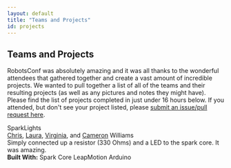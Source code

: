```yaml
---
layout: default
title: "Teams and Projects"
id: projects
---
```

<div class='container'>

<h2 class="featurette-heading mtop">Teams and Projects</h2>
<p>RobotsConf was absolutely amazing and it was all thanks to the wonderful attendees that gathered together and create a vast amount of incredible projects. We wanted to pull together a list of all of the teams and their resulting projects (as well as any pictures and notes they might have). Please find the list of projects completed in just under 16 hours below. If you attended, but don't see your project listed, please <a href="https://github.com/RobotsConf/2013">submit an issue/pull request here</a>.</p>

<!-- Example of a team/project description, use this template to easily create a pull request at https://github.com/RobotsConf/2013/pulls -->
<div class='team' id='sparklights'>
  <div class='name'>SparkLights</div>
  <div class='Members'><a href="http://twitter.com/voodootikigod">Chris</a>, <a href="http://twitter.com/lwilliams">Laura</a>, <a href="http://twitter.com/babyvirginia">Virginia</a>, and <a href="http://twitter.com/robotcameron">Cameron</a> Williams</div>
  <div class='description'>Simply connected up a resistor (330 Ohms) and a LED to the spark core. It was amazing.</div>
  <div class='builtwith'><strong>Built With:</strong> <i class='icon-check'></i> Spark Core <i class='icon-unchecked'></i> LeapMotion <i class='icon-unchecked'></i> Arduino</div>
</div>